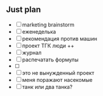 ## Just plan
- [ ] marketing brainstorm 
- [ ] еженеделька
- [ ] рекомендация против машин
- [ ] проект ТГК люди ++
- [ ] журнал
- [ ] распечатать формулы
- [ ] 
- [ ] это не вынужденный проект
- [ ] меня поражают насекомые 
- [ ] танк или два танка?
